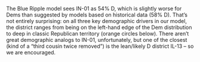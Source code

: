 
The Blue Ripple model sees IN-01 as 54% D, which is slightly
worse for Dems than suggested by models based on historical
data (58% D). That’s not entirely surprising: on all three
key demographic drivers in our model, the district ranges
from being on the left-hand edge of the Dem distribution to
deep in classic Republican territory (orange circles below).
There aren’t great demographic analogs to IN-01, unfortunately,
but one of the closest (kind of a “third cousin twice removed”)
is the lean/likely D district IL-13 – so we are encouraged.
